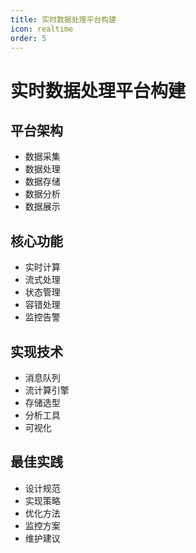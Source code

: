 ```yaml
---
title: 实时数据处理平台构建
icon: realtime
order: 5
---
```


# 实时数据处理平台构建

## 平台架构
- 数据采集
- 数据处理
- 数据存储
- 数据分析
- 数据展示

## 核心功能
- 实时计算
- 流式处理
- 状态管理
- 容错处理
- 监控告警

## 实现技术
- 消息队列
- 流计算引擎
- 存储选型
- 分析工具
- 可视化

## 最佳实践
- 设计规范
- 实现策略
- 优化方法
- 监控方案
- 维护建议
